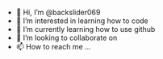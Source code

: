 - 👋 Hi, I’m @backslider069
- 👀 I’m interested in learning how to code
- 🌱 I’m currently learning how to use github
- 💞️ I’m looking to collaborate on 
- 📫 How to reach me ...

<!---
backslider069/backslider069 is a ✨ special ✨ repository because its `README.md` (this file) appears on your GitHub profile.
You can click the Preview link to take a look at your changes.
--->
